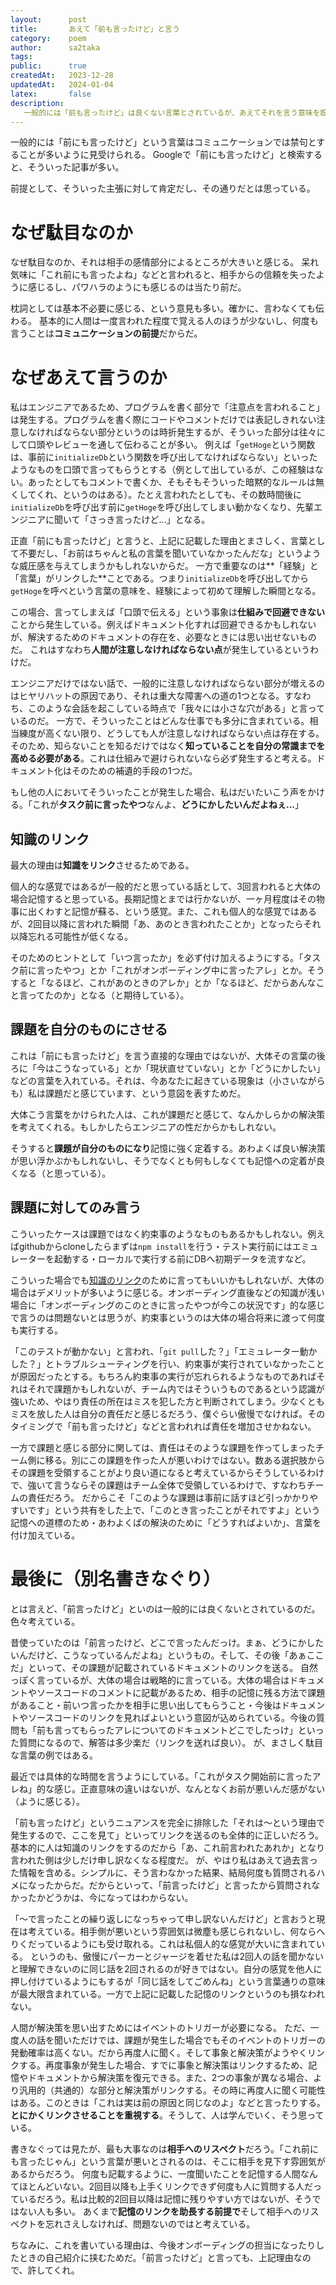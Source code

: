 ```yaml
---
layout:      post
title:       あえて「前も言ったけど」と言う
category:    poem
author:      sa2taka
tags:        
public:      true
createdAt:   2023-12-28
updatedAt:   2024-01-04
latex:       false
description:
   一般的には「前も言ったけど」は良くない言葉とされているが、あえてそれを言う意味を殴り書きました。
---
```


一般的には「前にも言ったけど」という言葉はコミュニケーションでは禁句とすることが多いように見受けられる。
Googleで「前にも言ったけど」と検索すると、そういった記事が多い。

前提として、そういった主張に対して肯定だし、その通りだとは思っている。

# なぜ駄目なのか

なぜ駄目なのか、それは相手の感情部分によるところが大きいと感じる。
呆れ気味に「これ前にも言ったよね」などと言われると、相手からの信頼を失ったように感じるし、パワハラのようにも感じるのは当たり前だ。

枕詞としては基本不必要に感じる、という意見も多い。確かに、言わなくても伝わる。
基本的に人間は一度言われた程度で覚える人のほうが少ないし、何度も言うことは**コミュニケーションの前提**だからだ。

# なぜあえて言うのか

私はエンジニアであるため、プログラムを書く部分で「注意点を言われること」は発生する。プログラムを書く際にコードやコメントだけでは表記しきれない注意しなければならない部分というのは時折発生するが、そういった部分は往々にして口頭やレビューを通して伝わることが多い。
例えば「`getHoge`という関数は、事前に`initializeDb`という関数を呼び出してなければならない」といったようなものを口頭で言ってもらうとする（例として出しているが、この経験はない。あったとしてもコメントで書くか、そもそもそういった暗黙的なルールは無くしてくれ、というのはある）。たとえ言われたとしても、その数時間後に`initializeDb`を呼び出す前に`getHoge`を呼び出してしまい動かなくなり、先輩エンジニアに聞いて「さっき言ったけど...」となる。

正直「前にも言ったけど」と言うと、上記に記載した理由とまさしく、言葉として不要だし、「お前はちゃんと私の言葉を聞いていなかったんだな」というような威圧感を与えてしまうかもしれないからだ。
一方で重要なのは**「経験」と「言葉」がリンクした**ことである。つまり`initializeDb`を呼び出してから`getHoge`を呼べという言葉の意味を、経験によって初めて理解した瞬間となる。

この場合、言ってしまえば「口頭で伝える」という事象は**仕組みで回避できない**ことから発生している。例えばドキュメント化すれば回避できるかもしれないが、解決するためのドキュメントの存在を、必要なときには思い出せないものだ。
これはすなわち**人間が注意しなければならない点**が発生しているというわけだ。

エンジニアだけではない話で、一般的に注意しなければならない部分が増えるのはヒヤリハットの原因であり、それは重大な障害への道の1つとなる。すなわち、このような会話を起こしている時点で「我々には小さな穴がある」と言っているのだ。
一方で、そういったことはどんな仕事でも多分に含まれている。相当練度が高くない限り、どうしても人が注意しなければならない点は存在する。
そのため、知らないことを知るだけではなく**知っていることを自分の常識までを高める必要がある**。これは仕組みで避けられないなら必ず発生すると考える。ドキュメント化はそのための補遺的手段の1つだ。

もし他の人においてそういったことが発生した場合、私はだいたいこう声をかける。「これが**タスク前に言ったやつ**なんよ、**どうにかしたいんだよねぇ...**」


## 知識のリンク

最大の理由は**知識をリンク**させるためである。

個人的な感覚ではあるが一般的だと思っている話として、3回言われると大体の場合記憶すると思っている。長期記憶とまでは行かないが、一ヶ月程度はその物事に出くわすと記憶が蘇る、という感覚。また、これも個人的な感覚ではあるが、2回目以降に言われた瞬間「あ、あのとき言われたことか」となったらそれ以降忘れる可能性が低くなる。

そのためのヒントとして「いつ言ったか」を必ず付け加えるようにする。「タスク前に言ったやつ」とか「これがオンボーディング中に言ったアレ」とか。そうすると「なるほど、これがあのときのアレか」とか「なるほど、だからあんなこと言ってたのか」となる（と期待している）。

## 課題を自分のものにさせる

これは「前にも言ったけど」を言う直接的な理由ではないが、大体その言葉の後ろに「今はこうなっている」とか「現状直せていない」とか「どうにかしたい」などの言葉を入れている。それは、今あなたに起きている現象は（小さいながらも）私は課題だと感じています、という意図を表すためだ。

大体こう言葉をかけられた人は、これが課題だと感じて、なんかしらかの解決策を考えてくれる。もしかしたらエンジニアの性だからかもしれない。

そうすると**課題が自分のものになり**記憶に強く定着する。あわよくば良い解決策が思い浮かぶかもしれないし、そうでなくとも何もしなくても記憶への定着が良くなる（と思っている）。

## 課題に対してのみ言う

こういったケースは課題ではなく約束事のようなものもあるかもしれない。例えばgithubからcloneしたらまずは`npm install`を行う・テスト実行前にはエミュレーターを起動する・ローカルで実行する前にDBへ初期データを流すなど。

こういった場合でも[知識のリンク](#知識のリンク)のために言ってもいいかもしれないが、大体の場合はデメリットが多いように感じる。オンボーディング直後などの知識が浅い場合に「オンボーディングのこのときに言ったやつが今この状況です」的な感じで言うのは問題ないとは思うが、約束事というのは大体の場合将来に渡って何度も実行する。

「このテストが動かない」と言われ、「`git pull`した？」「エミュレーター動かした？」とトラブルシューティングを行い、約束事が実行されていなかったことが原因だったとする。もちろん約束事の実行が忘れられるようなものであればそれはそれで課題かもしれないが、チーム内ではそういうものであるという認識が強いため、やはり責任の所在はミスを犯した方と判断されてしまう。少なくともミスを放した人は自分の責任だと感じるだろう、僕ぐらい傲慢でなければ。そのタイミングで「前も言ったけど」などと言われれば責任を増加させかねない。

一方で課題と感じる部分に関しては、責任はそのような課題を作ってしまったチーム側に移る。別にこの課題を作った人が悪いわけではない。数ある選択肢からその課題を受領することがより良い道になると考えているからそうしているわけで、強いて言うならその課題はチーム全体で受領しているわけで、すなわちチームの責任だろう。
だからこそ「このような課題は事前に話すほど引っかかりやすいです」という共有をした上で、「このとき言ったことがそれですよ」という記憶への道標のため・あわよくばの解決のために「どうすればよいか」、言葉を付け加えている。

# 最後に（別名書きなぐり）

とは言えど、「前言ったけど」といのは一般的には良くないとされているのだ。色々考えている。

昔使っていたのは「前言ったけど、どこで言ったんだっけ。まぁ、どうにかしたいんだけど、こうなっているんだよね」というもの。そして、その後「あぁここだ」といって、その課題が記載されているドキュメントのリンクを送る。
自然っぽく言っているが、大体の場合は戦略的に言っている。大体の場合はドキュメントやソースコードのコメントに記載があるため、相手の記憶に残る方法で課題があること・前いつ言ったかを相手に思い出してもらうこと・今後はドキュメントやソースコードのリンクを見ればよいという意図が込められている。今後の質問も「前も言ってもらったアレについてのドキュメントどこでしたっけ」といった質問になるので、解答は多少楽だ（リンクを送れば良い）。
が、まさしく駄目な言葉の例ではある。

最近では具体的な時間を言うようにしている。「これがタスク開始前に言ったアレね」的な感じ。正直意味の違いはないが、なんとなくお前が悪いんだ感がない（ように感じる）。

「前も言ったけど」というニュアンスを完全に排除した「それは〜という理由で発生するので、ここを見て」といってリンクを送るのも全体的に正しいだろう。基本的に人は知識のリンクをするのだから「あ、これ前言われたあれか」となり言われた側は少しだけ申し訳なくなる程度だ。
が、やはり私はあえて過去言った情報を含める。シンプルに、そう言わなかった結果、結局何度も質問されるハメになったからだ。だからといって、「前言ったけど」と言ったから質問されなかったかどうかは、今になってはわからない。

「〜で言ったことの繰り返しになっちゃって申し訳ないんだけど」と言おうと現在は考えている。相手側が悪いという雰囲気は微塵も感じられないし、何ならへりくだっているようにも受け取れる。これは私個人的な感覚が大いに含まれている。
というのも、傲慢にパーカーとジャージを着せた私は2回人の話を聞かないと理解できないのに同じ話を2回されるのが好きではない。自分の感覚を他人に押し付けているようにもするが「同じ話をしてごめんね」という言葉通りの意味が最大限含まれている。一方で上記に記載した記憶のリンクというのも損なわれない。

人間が解決策を思い出すためにはイベントのトリガーが必要になる。
ただ、一度人の話を聞いただけでは、課題が発生した場合でもそのイベントのトリガーの発動確率は高くない。だから再度人に聞く。そして事象と解決策がようやくリンクする。再度事象が発生した場合、すでに事象と解決策はリンクするため、記憶やドキュメントから解決策を復元できる。また、2つの事象が異なる場合、より汎用的（共通的）な部分と解決策がリンクする。その時に再度人に聞く可能性はある。このときは「これは実は前の原因と同じなのよ」などと言ったりする。**とにかくリンクさせることを重視する**。そうして、人は学んでいく、そう思っている。

書きなぐっては見たが、最も大事なのは**相手へのリスペクト**だろう。「これ前にも言ったじゃん」という言葉が悪いとされるのは、そこに相手を見下す雰囲気があるからだろう。
何度も記載するように、一度聞いたことを記憶する人間なんてほとんどいない。2回目以降も上手くリンクできず何度も人に質問する人だっているだろう。私は比較的2回目以降は記憶に残りやすい方ではないが、そうではない人も多い。
あくまで**記憶のリンクを助長する前提で**そして相手へのリスペクトを忘れさえしなければ、問題ないのではと考えている。

ちなみに、これを書いている理由は、今後オンボーディングの担当になったりしたときの自己紹介に挟むためだ。「前言ったけど」と言っても、上記理由なので、許してくれ。
